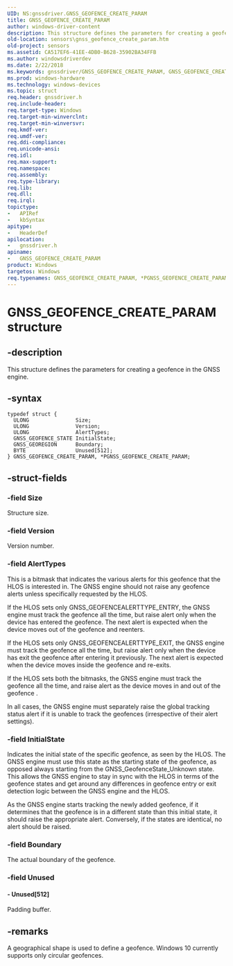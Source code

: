 ```yaml
---
UID: NS:gnssdriver.GNSS_GEOFENCE_CREATE_PARAM
title: GNSS_GEOFENCE_CREATE_PARAM
author: windows-driver-content
description: This structure defines the parameters for creating a geofence in the GNSS engine.
old-location: sensors\gnss_geofence_create_param.htm
old-project: sensors
ms.assetid: CA517EF6-41EE-4DB0-B628-35902BA34FFB
ms.author: windowsdriverdev
ms.date: 2/22/2018
ms.keywords: gnssdriver/GNSS_GEOFENCE_CREATE_PARAM, GNSS_GEOFENCE_CREATE_PARAM, PGNSS_GEOFENCE_CREATE_PARAM structure pointer [Sensor Devices], GNSS_GEOFENCE_CREATE_PARAM structure [Sensor Devices], PGNSS_GEOFENCE_CREATE_PARAM, *PGNSS_GEOFENCE_CREATE_PARAM, gnssdriver/PGNSS_GEOFENCE_CREATE_PARAM, sensors.gnss_geofence_create_param
ms.prod: windows-hardware
ms.technology: windows-devices
ms.topic: struct
req.header: gnssdriver.h
req.include-header: 
req.target-type: Windows
req.target-min-winverclnt: 
req.target-min-winversvr: 
req.kmdf-ver: 
req.umdf-ver: 
req.ddi-compliance: 
req.unicode-ansi: 
req.idl: 
req.max-support: 
req.namespace: 
req.assembly: 
req.type-library: 
req.lib: 
req.dll: 
req.irql: 
topictype:
-	APIRef
-	kbSyntax
apitype:
-	HeaderDef
apilocation:
-	gnssdriver.h
apiname:
-	GNSS_GEOFENCE_CREATE_PARAM
product: Windows
targetos: Windows
req.typenames: GNSS_GEOFENCE_CREATE_PARAM, *PGNSS_GEOFENCE_CREATE_PARAM
---
```


# GNSS_GEOFENCE_CREATE_PARAM structure


## -description


This structure defines the parameters for creating a geofence in the GNSS engine.


## -syntax


````
typedef struct {
  ULONG               Size;
  ULONG               Version;
  ULONG               AlertTypes;
  GNSS_GEOFENCE_STATE InitialState;
  GNSS_GEOREGION      Boundary;
  BYTE                Unused[512];
} GNSS_GEOFENCE_CREATE_PARAM, *PGNSS_GEOFENCE_CREATE_PARAM;
````


## -struct-fields




### -field Size

Structure size.


### -field Version

Version number.


### -field AlertTypes

This is a bitmask that indicates the various alerts for this geofence that the HLOS is interested in. The GNSS engine should not raise any geofence alerts unless specifically requested by the HLOS.

If the HLOS sets only GNSS_GEOFENCEALERTTYPE_ENTRY, the GNSS engine must track the geofence all the time, but raise alert only when the device has entered the geofence. The next alert is expected when the device moves out of the geofence and reenters.

If the HLOS sets only GNSS_GEOFENCEALERTTYPE_EXIT, the GNSS engine must track the geofence all the time, but raise alert only when the device has exit the geofence after entering it previously. The next alert is expected when the device moves inside the geofence and re-exits.

If the HLOS sets both the bitmasks, the GNSS engine must track the geofence all the time, and raise alert as the device moves in and out of the geofence .

In all cases, the GNSS engine must separately raise the global tracking status alert if it is unable to track the geofences (irrespective of their alert settings).


### -field InitialState

Indicates the initial state of the specific geofence, as seen by the HLOS.  The GNSS engine must use this state as the starting state of the geofence, as opposed always starting from the GNSS_GeofenceState_Unknown state. This allows the GNSS engine to stay in sync with the HLOS in terms of the geofence states and get around any differences in geofence entry or  exit detection logic between the GNSS engine and the HLOS.

As the GNSS engine starts tracking the newly added geofence, if it determines that the geofence is in a different state than this initial state, it should raise the appropriate alert. Conversely, if the states are identical, no alert should be raised.


### -field Boundary

The actual boundary of the geofence.


### -field Unused

 




#### - Unused[512]

Padding buffer.


## -remarks



A geographical shape is used to define a geofence.  Windows 10 currently supports only circular geofences.



